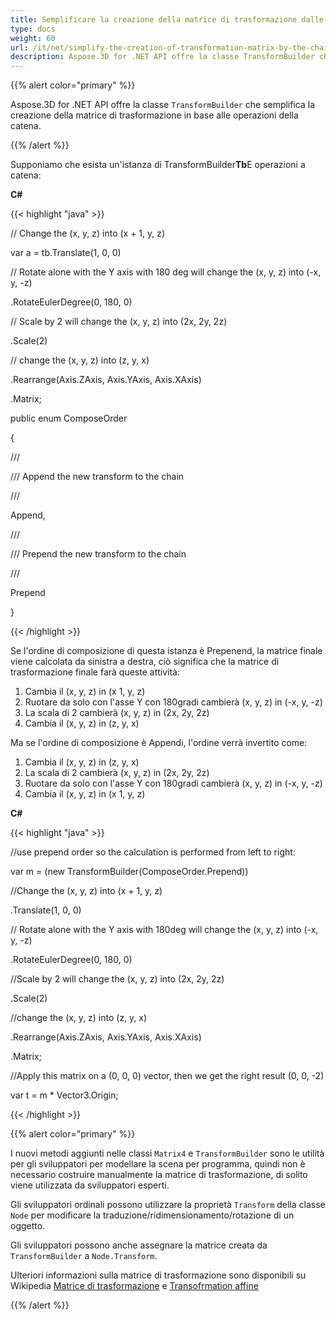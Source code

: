 ```yaml
---
title: Semplificare la creazione della matrice di trasformazione dalle operazioni della catena
type: docs
weight: 60
url: /it/net/simplify-the-creation-of-transformation-matrix-by-the-chain-operations/
description: Aspose.3D for .NET API offre la classe TransformBuilder che semplifica la creazione della matrice di trasformazione in base alle operazioni della catena.
---
```

{{% alert color="primary" %}} 

Aspose.3D for .NET API offre la classe `TransformBuilder` che semplifica la creazione della matrice di trasformazione in base alle operazioni della catena.

{{% /alert %}} 

Supponiamo che esista un'istanza di TransformBuilder**Tb**E operazioni a catena:

**C#**

{{< highlight "java" >}}

 // Change the (x, y, z) into (x + 1, y, z)

var a = tb.Translate(1, 0, 0)

// Rotate alone with the Y axis with 180 deg will change the (x, y, z) into (-x, y, -z)

.RotateEulerDegree(0, 180, 0)

// Scale by 2 will change the (x, y, z) into (2x, 2y, 2z)

.Scale(2)

// change the (x, y, z) into (z, y, x)

.Rearrange(Axis.ZAxis, Axis.YAxis, Axis.XAxis)

.Matrix;



public enum ComposeOrder

{

   /// <summary>

   /// Append the new transform to the chain

   /// </summary>

   Append,

   /// <summary>

   /// Prepend the new transform to the chain

   /// </summary>

   Prepend

}

{{< /highlight >}}

Se l'ordine di composizione di questa istanza è Prepenend, la matrice finale viene calcolata da sinistra a destra, ciò significa che la matrice di trasformazione finale farà queste attività:

1. Cambia il (x, y, z) in (x 1, y, z)
1. Ruotare da solo con l'asse Y con 180gradi cambierà (x, y, z) in (-x, y, -z)
1. La scala di 2 cambierà (x, y, z) in (2x, 2y, 2z)
1. Cambia il (x, y, z) in (z, y, x)

Ma se l'ordine di composizione è Appendi, l'ordine verrà invertito come:

1. Cambia il (x, y, z) in (z, y, x)
1. La scala di 2 cambierà (x, y, z) in (2x, 2y, 2z)
1. Ruotare da solo con l'asse Y con 180gradi cambierà (x, y, z) in (-x, y, -z)
1. Cambia il (x, y, z) in (x 1, y, z)

**C#**

{{< highlight "java" >}}

 //use prepend order so the calculation is performed from left to right:

var m = (new TransformBuilder(ComposeOrder.Prepend))

   //Change the (x, y, z) into (x + 1, y, z)

   .Translate(1, 0, 0)

   // Rotate alone with the Y axis with 180deg will change the (x, y, z) into (-x, y, -z)

   .RotateEulerDegree(0, 180, 0)

   //Scale by 2 will change the (x, y, z) into (2x, 2y, 2z)

   .Scale(2)

   //change the (x, y, z) into (z, y, x)

   .Rearrange(Axis.ZAxis, Axis.YAxis, Axis.XAxis)

   .Matrix;

 //Apply this matrix on a (0, 0, 0) vector, then we get the right result (0, 0, -2)

 var t = m * Vector3.Origin;

{{< /highlight >}}

{{% alert color="primary" %}} 

I nuovi metodi aggiunti nelle classi `Matrix4` e `TransformBuilder` sono le utilità per gli sviluppatori per modellare la scena per programma, quindi non è necessario costruire manualmente la matrice di trasformazione, di solito viene utilizzata da sviluppatori esperti.

Gli sviluppatori ordinali possono utilizzare la proprietà `Transform` della classe `Node` per modificare la traduzione/ridimensionamento/rotazione di un oggetto.

Gli sviluppatori possono anche assegnare la matrice creata da `TransformBuilder` a `Node.Transform`.

Ulteriori informazioni sulla matrice di trasformazione sono disponibili su Wikipedia [Matrice di trasformazione](https://en.wikipedia.org/wiki/Transformation_matrix#Examples_in_3D_computer_graphics) e [Transofrmation affine](https://en.wikipedia.org/wiki/Affine_transformation)

{{% /alert %}}

